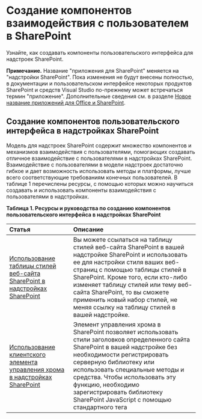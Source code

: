 # <a name="create-ux-components-in-sharepoint"></a>Создание компонентов взаимодействия с пользователем в SharePoint
Узнайте, как создавать компоненты пользовательского интерфейса для надстроек SharePoint.
 

 **Примечание.** Название "приложения для SharePoint" меняется на "надстройки SharePoint". Пока изменения не будут внесены полностью, в документации и пользовательском интерфейсе некоторых продуктов SharePoint и средств Visual Studio по-прежнему может встречаться термин "приложение". Дополнительные сведения см. в разделе [Новое название приложений для Office и SharePoint](new-name-for-apps-for-sharepoint#bk_newname).
 


## <a name="creating-ux-components-in-sharepoint-add-ins"></a>Создание компонентов пользовательского интерфейса в надстройках SharePoint
<a name="SP15CreateUX_Creating"> </a>

Модель для надстроек SharePoint содержит множество компонентов и механизмов взаимодействия с пользователями, помогающих создавать отличное взаимодействие с пользователями в надстройках SharePoint. Взаимодействие с пользователями в модели надстроек достаточно гибкое и дает возможность использовать методы и платформы, лучше всего соответствующие требованиям конечных пользователей. В таблице 1 перечислены ресурсы, с помощью которых можно научиться создавать и использовать компоненты взаимодействия с пользователями в надстройках.
 

 

**Таблица 1. Ресурсы и руководства по созданию компонентов пользовательского интерфейса в надстройках SharePoint**


|**Статья**|**Описание**|
|:-----|:-----|
| [Использование таблицы стилей веб-сайта SharePoint в надстройках SharePoint](use-a-sharepoint-website-s-style-sheet-in-sharepoint-add-ins)|Вы можете ссылаться на таблицу стилей веб-сайта SharePoint в вашей надстройке SharePoint и использовать ее для настройки стиля ваших веб-страниц с помощью таблицы стилей в SharePoint. Кроме того, если кто-либо изменяет таблицу стилей или тему веб-сайта SharePoint, то вы сможете применить новый набор стилей, не меняя ссылку на таблицу стилей в вашей надстройке.|
| [Использование клиентского элемента управления хрома в надстройках SharePoint](use-the-client-chrome-control-in-sharepoint-add-ins)|Элемент управления хрома в SharePoint позволяет использовать стили заголовков определенного сайта SharePoint в вашей надстройке без необходимости регистрировать серверную библиотеку или использовать специальные методы и средства. Чтобы использовать эту функцию, необходимо зарегистрировать библиотеку SharePoint JavaScript с помощью стандартного тега <script>. Вы можете использовать заполнитель с помощью HTML-элемента **div** и в дальнейшем настраивать этот элемент управления с использованием доступных параметров. Элемент управления наследует свой внешний вид от указанного веб-сайта SharePoint. |
| [Создание веб-частей надстроек для установки вместе с надстройкой SharePoint](create-add-in-parts-to-install-with-your-sharepoint-add-in)|С помощью веб-частей надстроек можно отображать пользовательский интерфейс надстройки непосредственно на хост-сайте. Веб-часть надстройки показывает содержимое надстройки с помощью **IFrame**. Пользователи могут настраивать интерфейс с помощью настраиваемых свойств, которые вы можете задавать для веб-части надстройки. Веб-страница надстройки получает значения настраиваемых свойств через параметры в строке запроса.|
| [Создание дополнительных действий для развертывания с надстройками SharePoint](create-custom-actions-to-deploy-with-sharepoint-add-ins)|При создании надстройки SharePoint с помощью дополнительных действий можно организовать взаимодействие со списками и лентой на хост-сайте. Когда конечные пользователи устанавливают вашу надстройку, на хост-сайте разворачивается дополнительное действие. Дополнительные действия могут открывать удаленную веб-страницу и передавать информацию с помощью строки запроса. Для надстроек доступны два типа дополнительных действий: дополнительное действие ленты и дополнительное действие ECB.|
| [Настройка представления списка в надстройках SharePoint с использованием клиентской обработки](customize-a-list-view-in-sharepoint-add-ins-using-client-side-rendering)|Функция отрисовки на стороне клиента предоставляет механизм, который можно использовать для создания собственного вывода для набора элементов управления, размещенных на странице SharePoint. Этот механизм позволяет использовать хорошо известные технологии, например HTML и JavaScript, для задания логики отрисовки представлений списка SharePoint. При использовании отрисовки на стороне клиента можно указывать собственные ресурсы JavaScript и размещать их в соответствии с вариантами хранения данных, доступными для ваших надстроек, например, в библиотеке документов.|
| [Настройка клиентского элемента управления, позволяющего выбирать людей, в надстройках, размещенных в SharePoint](use-the-client-side-people-picker-control-in-sharepoint-hosted-sharepoint-add-ins)|Узнайте, как использовать клиентский элемент управления "Выбор людей" в надстройках SharePoint. Клиентский элемент управления "Выбор людей" предоставляет пользователям возможность быстрого поиска и выбора допустимых учетных записей пользователей для людей, групп и утверждений в организации. Элемент управления выбора является элементом управления HTML и JavaScript, предоставляющим поддержку в разных браузерах.|

## <a name="next-steps-working-with-data-in-sharepoint-add-ins"></a>Дальнейшие действия: работа с данными в надстройках SharePoint
<a name="SP15CreateUX_Next"> </a>

Вы закончили разработку отличного взаимодействия с пользователями для вашей надстройки? Включите данные с помощью механизмов, доступных вам в Модель для надстроек SharePoint. Дополнительные сведения см. в разделе  [Работа с внешними данными в SharePoint](work-with-external-data-in-sharepoint-2013).
 

 

## <a name="additional-resources"></a>Дополнительные ресурсы
<a name="SP15CreateUX_AddRes"> </a>


-  [Надстройки SharePoint](sharepoint-add-ins)
    
 
-  [Дизайн пользовательского интерфейса надстроек SharePoint](ux-design-for-sharepoint-add-ins)
    
 
-  [Разработка надстроек SharePoint](develop-sharepoint-add-ins)
    
 

